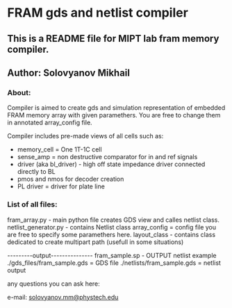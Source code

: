 # FRAM gds and netlist compiler

## This is a README file for MIPT lab fram memory compiler.

## Author: Solovyanov Mikhail

### About:
Compiler is aimed to create gds and simulation representation of embedded FRAM memory array with given paramethers. You are free to change them in annotated array_config file.

Compiler includes pre-made views of all cells such as:

- memory_cell = One 1T-1C cell
- sense_amp = non destructive comparator for in and ref signals
- driver (aka bl_driver) - high off state  impedance  driver connected directly to BL
- pmos and nmos for decoder creation
- PL driver = driver for plate line



### List of all files:

fram_array.py - main python file creates GDS view and calles netlist class.
netlist_generator.py - contains Netlist class
array_config = config file you are free to specify some paramethers here.
layout_class - contains class dedicated to create multipart path (usefull in some situations)


---------output---------------
fram_sample.sp - OUTPUT netlist example
./gds_files/fram_sample.gds = GDS file
./netlists/fram_sample.gds = netlist output

any questions you can ask here:

e-mail: solovyanov.mm@phystech.edu
